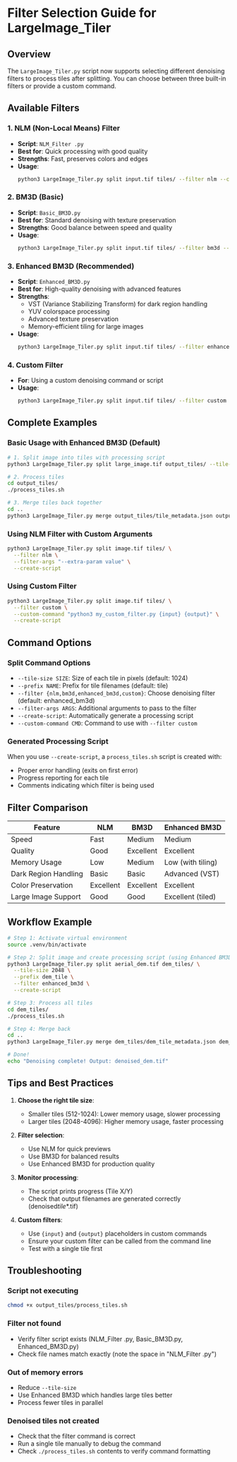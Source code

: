 # Filter Selection Guide for LargeImage_Tiler

## Overview

The `LargeImage_Tiler.py` script now supports selecting different denoising filters to process tiles after splitting. You can choose between three built-in filters or provide a custom command.

## Available Filters

### 1. NLM (Non-Local Means) Filter

- **Script**: `NLM_Filter .py`
- **Best for**: Quick processing with good quality
- **Strengths**: Fast, preserves colors and edges
- **Usage**:
  ```bash
  python3 LargeImage_Tiler.py split input.tif tiles/ --filter nlm --create-script
  ```

### 2. BM3D (Basic)

- **Script**: `Basic_BM3D.py`
- **Best for**: Standard denoising with texture preservation
- **Strengths**: Good balance between speed and quality
- **Usage**:
  ```bash
  python3 LargeImage_Tiler.py split input.tif tiles/ --filter bm3d --create-script
  ```

### 3. Enhanced BM3D (Recommended)

- **Script**: `Enhanced_BM3D.py`
- **Best for**: High-quality denoising with advanced features
- **Strengths**:
  - VST (Variance Stabilizing Transform) for dark region handling
  - YUV colorspace processing
  - Advanced texture preservation
  - Memory-efficient tiling for large images
- **Usage**:
  ```bash
  python3 LargeImage_Tiler.py split input.tif tiles/ --filter enhanced_bm3d --create-script
  ```

### 4. Custom Filter

- **For**: Using a custom denoising command or script
- **Usage**:
  ```bash
  python3 LargeImage_Tiler.py split input.tif tiles/ --filter custom --custom-command "my_denoise.py {input} {output}" --create-script
  ```

## Complete Examples

### Basic Usage with Enhanced BM3D (Default)

```bash
# 1. Split image into tiles with processing script
python3 LargeImage_Tiler.py split large_image.tif output_tiles/ --tile-size 1024 --create-script

# 2. Process tiles
cd output_tiles/
./process_tiles.sh

# 3. Merge tiles back together
cd ..
python3 LargeImage_Tiler.py merge output_tiles/tile_metadata.json output_tiles/ final_output.tif
```

### Using NLM Filter with Custom Arguments

```bash
python3 LargeImage_Tiler.py split image.tif tiles/ \
  --filter nlm \
  --filter-args "--extra-param value" \
  --create-script
```

### Using Custom Filter

```bash
python3 LargeImage_Tiler.py split image.tif tiles/ \
  --filter custom \
  --custom-command "python3 my_custom_filter.py {input} {output}" \
  --create-script
```

## Command Options

### Split Command Options

- `--tile-size SIZE`: Size of each tile in pixels (default: 1024)
- `--prefix NAME`: Prefix for tile filenames (default: tile)
- `--filter {nlm,bm3d,enhanced_bm3d,custom}`: Choose denoising filter (default: enhanced_bm3d)
- `--filter-args ARGS`: Additional arguments to pass to the filter
- `--create-script`: Automatically generate a processing script
- `--custom-command CMD`: Command to use with `--filter custom`

### Generated Processing Script

When you use `--create-script`, a `process_tiles.sh` script is created with:

- Proper error handling (exits on first error)
- Progress reporting for each tile
- Comments indicating which filter is being used

## Filter Comparison

| Feature              | NLM       | BM3D      | Enhanced BM3D     |
| -------------------- | --------- | --------- | ----------------- |
| Speed                | Fast      | Medium    | Medium            |
| Quality              | Good      | Excellent | Excellent         |
| Memory Usage         | Low       | Medium    | Low (with tiling) |
| Dark Region Handling | Basic     | Basic     | Advanced (VST)    |
| Color Preservation   | Excellent | Excellent | Excellent         |
| Large Image Support  | Good      | Good      | Excellent (tiled) |

## Workflow Example

```bash
# Step 1: Activate virtual environment
source .venv/bin/activate

# Step 2: Split image and create processing script (using Enhanced BM3D)
python3 LargeImage_Tiler.py split aerial_dem.tif dem_tiles/ \
  --tile-size 2048 \
  --prefix dem_tile \
  --filter enhanced_bm3d \
  --create-script

# Step 3: Process all tiles
cd dem_tiles/
./process_tiles.sh

# Step 4: Merge back
cd ..
python3 LargeImage_Tiler.py merge dem_tiles/dem_tile_metadata.json dem_tiles/ denoised_dem.tif

# Done!
echo "Denoising complete! Output: denoised_dem.tif"
```

## Tips and Best Practices

1. **Choose the right tile size**:

   - Smaller tiles (512-1024): Lower memory usage, slower processing
   - Larger tiles (2048-4096): Higher memory usage, faster processing

2. **Filter selection**:

   - Use NLM for quick previews
   - Use BM3D for balanced results
   - Use Enhanced BM3D for production quality

3. **Monitor processing**:

   - The script prints progress (Tile X/Y)
   - Check that output filenames are generated correctly (denoised*tile*\*.tif)

4. **Custom filters**:
   - Use `{input}` and `{output}` placeholders in custom commands
   - Ensure your custom filter can be called from the command line
   - Test with a single tile first

## Troubleshooting

### Script not executing

```bash
chmod +x output_tiles/process_tiles.sh
```

### Filter not found

- Verify filter script exists (NLM_Filter .py, Basic_BM3D.py, Enhanced_BM3D.py)
- Check file names match exactly (note the space in "NLM_Filter .py")

### Out of memory errors

- Reduce `--tile-size`
- Use Enhanced BM3D which handles large tiles better
- Process fewer tiles in parallel

### Denoised tiles not created

- Check that the filter command is correct
- Run a single tile manually to debug the command
- Check `./process_tiles.sh` contents to verify command formatting
